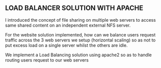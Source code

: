 ## LOAD BALANCER SOLUTION WITH APACHE



I introduced the concept of file sharing on multiple web servers to access same shared content on an independent external NFS server.

For the website solution implemented, how can we balance users request traffic across the 3 web servers we setup (horizontal scaling) so as not to put excess load on a single server whilst the others are idle.

We implement a Load Balancing solution using apache2 so as to handle routing users request to our web servers
